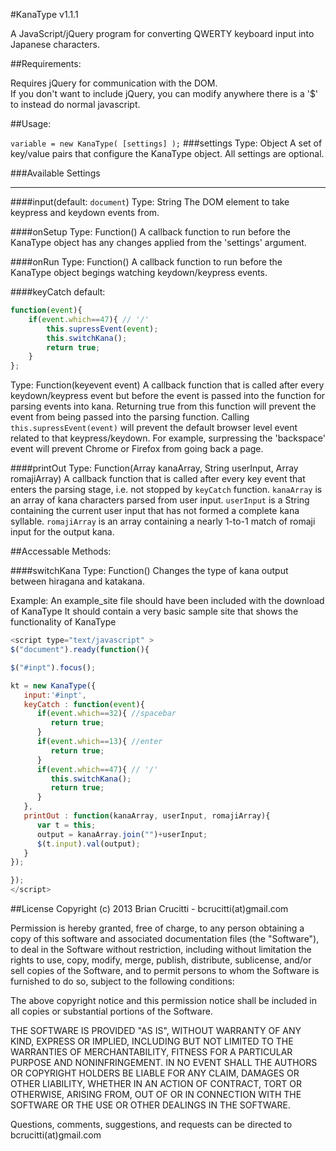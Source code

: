 #KanaType v1.1.1

A JavaScript/jQuery program for converting QWERTY keyboard input into Japanese characters.

##Requirements:

Requires jQuery for communication with the DOM.  
    If you don't want to include jQuery, you can modify anywhere there is a '$' to instead do normal javascript.

   
##Usage:

`variable = new KanaType( [settings] );`
###settings
Type: Object
A set of key/value pairs that configure the KanaType object. All settings are optional.

###Available Settings

---
   
####input(default: <code>document</code>)
Type: String
The DOM element to take keypress and keydown events from.
   
####onSetup
Type: Function()
A callback function to run before the KanaType object has any changes applied from the 'settings' argument.

####onRun
Type: Function()
A callback function to run before the KanaType object begings watching keydown/keypress events.

####keyCatch
default: 
```js
function(event){
    if(event.which==47){ // '/'
        this.supressEvent(event);
        this.switchKana();
        return true;
    }
};
```
Type: Function(keyevent event)
A callback function that is called after every keydown/keypress event but before the event is passed into the function for parsing events into kana.
Returning true from this function will prevent the event from being passed into the parsing function.
Calling `this.supressEvent(event)` will prevent the default browser level event related to that keypress/keydown.  For example, surpressing the 'backspace' event will prevent Chrome or Firefox from going back a page.
   
####printOut
Type: Function(Array kanaArray, String userInput, Array romajiArray)
A callback function that is called after every key event that enters the parsing stage, i.e. not stopped by `keyCatch` function.
`kanaArray` is an array of kana characters parsed from user input.
`userInput` is a String containing the current user input that has not formed a complete kana syllable.
`romajiArray` is an array containing a nearly 1-to-1 match of romaji input for the output kana.


##Accessable Methods:

####switchKana
Type: Function()
Changes the type of kana output between hiragana and katakana.


Example:
An example_site file should have been included with the download of KanaType
It should contain a very basic sample site that shows the functionality of KanaType

```js
<script type="text/javascript" >
$("document").ready(function(){

$("#inpt").focus();

kt = new KanaType({
   input:'#inpt',
   keyCatch : function(event){
      if(event.which==32){ //spacebar
         return true;
      }
      if(event.which==13){ //enter
         return true;
      }
      if(event.which==47){ // '/'
         this.switchKana();
         return true;
      }
   },
   printOut : function(kanaArray, userInput, romajiArray){
      var t = this;
      output = kanaArray.join("")+userInput;
      $(t.input).val(output);
   }
});

});
</script>
```

##License
Copyright (c) 2013 Brian Crucitti - bcrucitti(at)gmail.com

Permission is hereby granted, free of charge, to any person obtaining a copy of this software and associated documentation files (the "Software"), to deal in the Software without restriction, including without limitation the rights to use, copy, modify, merge, publish, distribute, sublicense, and/or sell copies of the Software, and to permit persons to whom the Software is furnished to do so, subject to the following conditions:

The above copyright notice and this permission notice shall be included in all copies or substantial portions of the Software.

THE SOFTWARE IS PROVIDED "AS IS", WITHOUT WARRANTY OF ANY KIND, EXPRESS OR IMPLIED, INCLUDING BUT NOT LIMITED TO THE WARRANTIES OF MERCHANTABILITY, FITNESS FOR A PARTICULAR PURPOSE AND NONINFRINGEMENT. IN NO EVENT SHALL THE AUTHORS OR COPYRIGHT HOLDERS BE LIABLE FOR ANY CLAIM, DAMAGES OR OTHER LIABILITY, WHETHER IN AN ACTION OF CONTRACT, TORT OR OTHERWISE, ARISING FROM, OUT OF OR IN CONNECTION WITH THE SOFTWARE OR THE USE OR OTHER DEALINGS IN THE SOFTWARE. 


Questions, comments, suggestions, and requests can be directed to bcrucitti(at)gmail.com
